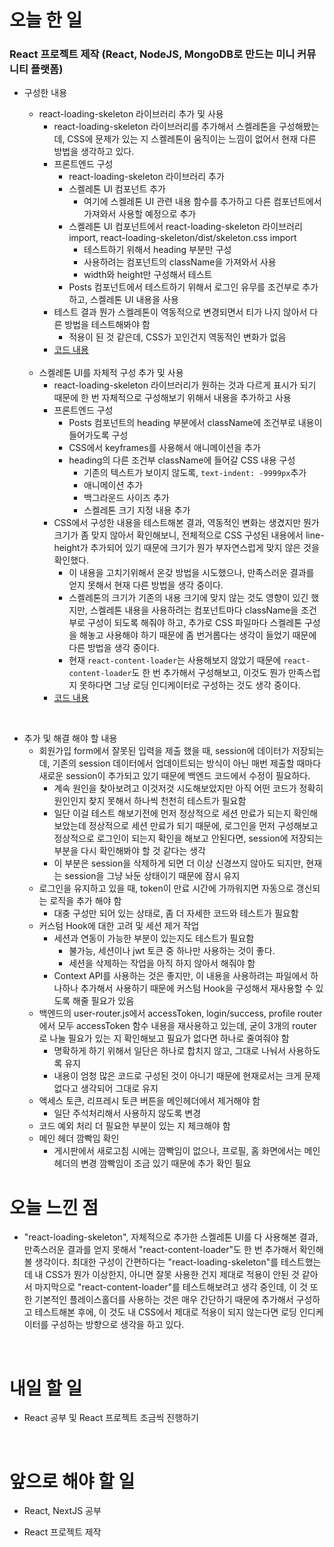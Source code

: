 # 오늘 한 일

### React 프로젝트 제작 (React, NodeJS, MongoDB로 만드는 미니 커뮤니티 플랫폼)

- 구성한 내용

  - react-loading-skeleton 라이브러리 추가 및 사용
    - react-loading-skeleton 라이브러리를 추가해서 스켈레톤을 구성해봤는데, CSS에 문제가 있는 지 스켈레톤이 움직이는 느낌이 없어서 현재 다른 방법을 생각하고 있다.
    - 프론트엔드 구성
      - react-loading-skeleton 라이브러리 추가
      - 스켈레톤 UI 컴포넌트 추가
        - 여기에 스켈레톤 UI 관련 내용 함수를 추가하고 다른 컴포넌트에서 가져와서 사용할 예정으로 추가
      - 스켈레톤 UI 컴포넌트에서 react-loading-skeleton 라이브러리 import, react-loading-skeleton/dist/skeleton.css import
        - 테스트하기 위해서 heading 부분만 구성
        - 사용하려는 컴포넌트의 className을 가져와서 사용
        - width와 height만 구성해서 테스트
      - Posts 컴포넌트에서 테스트하기 위해서 로그인 유무를 조건부로 추가하고, 스켈레톤 UI 내용을 사용
    - 테스트 결과 뭔가 스켈레톤이 역동적으로 변경되면서 티가 나지 않아서 다른 방법을 테스트해봐야 함
      - 적용이 된 것 같은데, CSS가 꼬인건지 역동적인 변화가 없음
    - [코드 내용](https://github.com/jeongsangtae/mini-community-platform/commit/a3c9780cd9980b0bcf39665c1034a37434f3448e)

  <br />

  - 스켈레톤 UI를 자체적 구성 추가 및 사용
    - react-loading-skeleton 라이브러리가 원하는 것과 다르게 표시가 되기 때문에 한 번 자체적으로 구성해보기 위해서 내용을 추가하고 사용
    - 프론트엔드 구성
      - Posts 컴포넌트의 heading 부분에서 className에 조건부로 내용이 들어가도록 구성
      - CSS에서 keyframes를 사용해서 애니메이션을 추가
      - heading의 다른 조건부 className에 들어갈 CSS 내용 구성
        - 기존의 텍스트가 보이지 않도록, `text-indent: -9999px`추가
        - 애니메이션 추가
        - 백그라운드 사이즈 추가
        - 스켈레톤 크기 지정 내용 추가
    - CSS에서 구성한 내용을 테스트해본 결과, 역동적인 변화는 생겼지만 뭔가 크기가 좀 맞지 않아서 확인해보니, 전체적으로 CSS 구성된 내용에서 line-height가 추가되어 있기 때문에 크기가 뭔가 부자연스럽게 맞지 않은 것을 확인했다.
      - 이 내용을 고치기위해서 온갖 방법을 시도했으나, 만족스러운 결과를 얻지 못해서 현재 다른 방법을 생각 중이다.
      - 스켈레톤의 크기가 기존의 내용 크기에 맞지 않는 것도 영향이 있긴 했지만, 스켈레톤 내용을 사용하려는 컴포넌트마다 className을 조건부로 구성이 되도록 해줘야 하고, 추가로 CSS 파일마다 스켈레톤 구성을 해놓고 사용해야 하기 때문에 좀 번거롭다는 생각이 들었기 때문에 다른 방법을 생각 중이다.
      - 현재 `react-content-loader`는 사용해보지 않았기 때문에 `react-content-loader`도 한 번 추가해서 구성해보고, 이것도 뭔가 만족스럽지 못하다면 그냥 로딩 인디케이터로 구성하는 것도 생각 중이다.
    - [코드 내용](https://github.com/jeongsangtae/mini-community-platform/commit/6e91a6630972d1619a635e5c771f360f1ea667ec)

<br />

- 추가 및 해결 해야 할 내용
  - 회원가입 form에서 잘못된 입력을 제출 했을 때, session에 데이터가 저장되는데, 기존의 session 데이터에서 업데이트되는 방식이 아닌 매번 제출할 때마다 새로운 session이 추가되고 있기 때문에 백엔드 코드에서 수정이 필요하다.
    - 계속 원인을 찾아보려고 이것저것 시도해보았지만 아직 어떤 코드가 정확히 원인인지 찾지 못해서 하나씩 천천히 테스트가 필요함
    - 일단 이걸 테스트 해보기전에 먼저 정상적으로 세션 만료가 되는지 확인해보았는데 정상적으로 세션 만료가 되기 때문에, 로그인을 먼저 구성해보고 정상적으로 로그인이 되는지 확인을 해보고 안된다면, session에 저장되는 부분을 다시 확인해봐야 할 것 같다는 생각
    - 이 부분은 session을 삭제하게 되면 더 이상 신경쓰지 않아도 되지만, 현재는 session을 그냥 놔둔 상태이기 때문에 잠시 유지
  - 로그인을 유지하고 있을 때, token이 만료 시간에 가까워지면 자동으로 갱신되는 로직을 추가 해야 함
    - 대충 구성만 되어 있는 상태로, 좀 더 자세한 코드와 테스트가 필요함
  - 커스텀 Hook에 대한 고려 및 세션 제거 작업
    - 세션과 연동이 가능한 부분이 있는지도 테스트가 필요함
      - 불가능, 세션이나 jwt 토큰 중 하나만 사용하는 것이 좋다.
      - 세션을 삭제하는 작업을 아직 하지 않아서 해줘야 함
    - Context API를 사용하는 것은 좋지만, 이 내용을 사용하려는 파일에서 하나하나 추가해서 사용하기 때문에 커스텀 Hook을 구성해서 재사용할 수 있도록 해줄 필요가 있음
  - 백엔드의 user-router.js에서 accessToken, login/success, profile router에서 모두 accessToken 함수 내용을 재사용하고 있는데, 굳이 3개의 router로 나눌 필요가 있는 지 확인해보고 필요가 없다면 하나로 줄여줘야 함
    - 명확하게 하기 위해서 일단은 하나로 합치지 않고, 그대로 나눠서 사용하도록 유지
    - 내용이 엄청 많은 코드로 구성된 것이 아니기 때문에 현재로서는 크게 문제 없다고 생각되어 그대로 유지
  - 액세스 토큰, 리프레시 토큰 버튼을 메인헤더에서 제거해야 함
    - 일단 주석처리해서 사용하지 않도록 변경
  - 코드 예외 처리 더 필요한 부분이 있는 지 체크해야 함
  - 메인 헤더 깜빡임 확인
    - 게시판에서 새로고침 시에는 깜빡임이 없으나, 프로필, 홈 화면에서는 메인헤더의 변경 깜빡임이 조금 있기 때문에 추가 확인 필요

# 오늘 느낀 점

- "react-loading-skeleton", 자체적으로 추가한 스켈레톤 UI를 다 사용해본 결과, 만족스러운 결과를 얻지 못해서 "react-content-loader"도 한 번 추가해서 확인해볼 생각이다. 최대한 구성이 간편하다는 "react-loading-skeleton"를 테스트했는데 내 CSS가 뭔가 이상한지, 아니면 잘못 사용한 건지 제대로 적용이 안된 것 같아서 마지막으로 "react-content-loader"를 테스트해보려고 생각 중인데, 이 것 또한 기본적인 플레이스홀더를 사용하는 것은 매우 간단하기 때문에 추가해서 구성하고 테스트해본 후에, 이 것도 내 CSS에서 제대로 적용이 되지 않는다면 로딩 인디케이터를 구성하는 방향으로 생각을 하고 있다.

<br />

# 내일 할 일

- React 공부 및 React 프로젝트 조금씩 진행하기

<br />

# 앞으로 해야 할 일

- React, NextJS 공부

- React 프로젝트 제작
